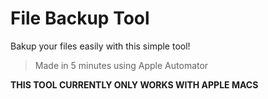 # File Backup Tool

Bakup your files easily with this simple tool!

> Made in 5 minutes using Apple Automator

**THIS TOOL CURRENTLY ONLY WORKS WITH APPLE MACS**
